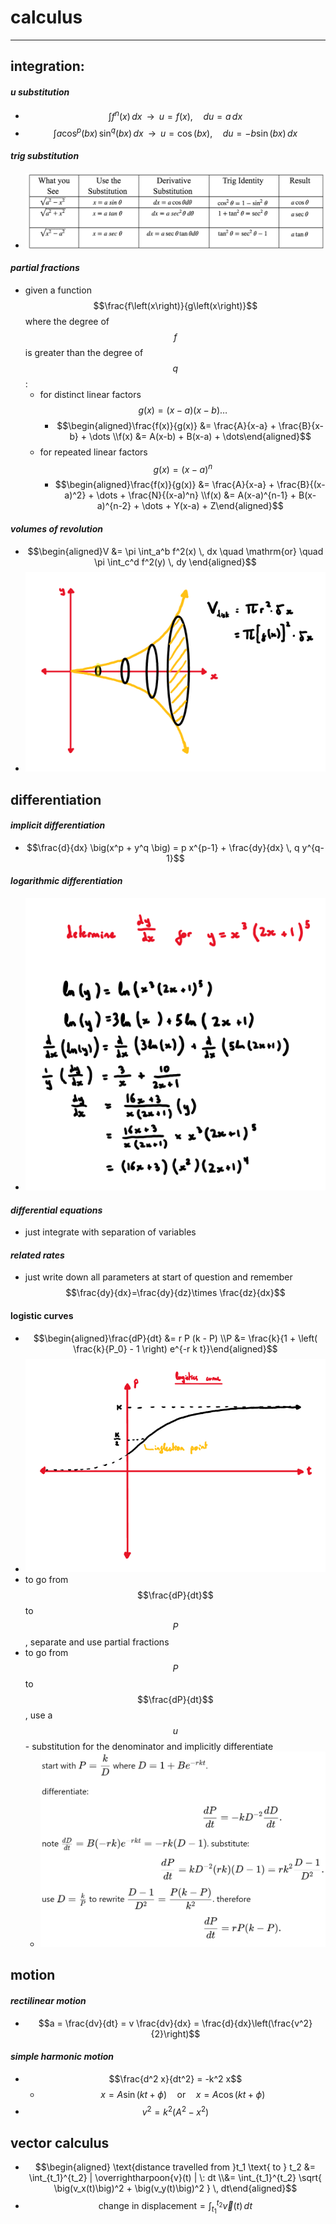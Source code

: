 # calculus

***

## **integration:**

#### _u substitution_

* $$\int f^n(x) \, dx \;\;\longrightarrow\;\; u = f(x), \quad du = a \, dx$$
* $$\int a \cos^p(bx) \, \sin^q(bx) \, dx \;\;\longrightarrow\;\;u = \cos(bx), \quad du = -b \sin(bx) \, dx$$

#### _trig substitution_

* ![](images/image_1.13eda047.png)

#### _partial fractions_

* given a function $$\frac{f\left(x\right)}{g\left(x\right)}$$ where the degree of $$f$$ is greater than the degree of $$q$$:
  * for distinct linear factors $$g\left(x\right)=\left(x-a\right)\left(x-b\right)\dots $$
    * $$\begin{aligned}\frac{f(x)}{g(x)} &= \frac{A}{x-a} + \frac{B}{x-b} + \dots \\f(x) &= A(x-b) + B(x-a) + \dots\end{aligned}$$
  * for repeated linear factors $$g\left(x\right)={\left(x-a\right)}^{n}$$
    * $$\begin{aligned}\frac{f(x)}{g(x)} &= \frac{A}{x-a} + \frac{B}{(x-a)^2} + \dots + \frac{N}{(x-a)^n} \\f(x) &= A(x-a)^{n-1} + B(x-a)^{n-2} + \dots + Y(x-a) + Z\end{aligned}$$

#### _volumes of revolution_

* $$\begin{aligned}V &= \pi \int_a^b f^2(x) \, dx \quad \mathrm{or} \quad \pi \int_c^d f^2(y) \, dy \end{aligned}$$
* ![](images/image_2.474f03f1.png)

## **differentiation**

#### _implicit differentiation_

* $$\frac{d}{dx} \big(x^p + y^q \big) = p x^{p-1} + \frac{dy}{dx} \, q y^{q-1}$$

#### _logarithmic differentiation_

* ![](images/image_3.bf30445b.png)

#### _differential equations_

* just integrate with separation of variables

#### _related rates_

* just write down all parameters at start of question and remember $$\frac{dy}{dx}=\frac{dy}{dz}\times \frac{dz}{dx}$$

#### logistic curves

* $$\begin{aligned}\frac{dP}{dt} &= r P (k - P) \\P &= \frac{k}{1 + \left( \frac{k}{P_0} - 1 \right) e^{-r k t}}\end{aligned}$$
* ![](images/image_4.cdceb8f1.png)
* to go from $$\frac{dP}{dt}$$ to $$P$$, separate and use partial fractions
* to go from $$P$$ to $$\frac{dP}{dt}$$, use a $$u$$- substitution for the denominator and implicitly differentiate
  * ![](images/image_5.661d2628.png)

## **motion**

#### _rectilinear motion_

* $$a = \frac{dv}{dt} = v \frac{dv}{dx} = \frac{d}{dx}\left(\frac{v^2}{2}\right)$$

#### _simple harmonic motion_

* $$\frac{d^2 x}{dt^2} = -k^2 x$$
  * $$x = A \sin(kt + \phi) \quad \text{or} \quad x = A \cos(kt + \phi)$$
* $$v^2 = k^2 (A^2 - x^2)$$

## **vector calculus**
* $$\begin{aligned} \text{distance travelled from }t_1 \text{ to } t_2 &= \int_{t_1}^{t_2} | \overrightharpoon{v}(t) | \: dt \\&= \int_{t_1}^{t_2} \sqrt{ \big(v_x(t)\big)^2 + \big(v_y(t)\big)^2 } \, dt\end{aligned}$$
* $$\text{change in displacement} = \int_{t_1}^{t_2} \vec{v}(t) \, dt$$
